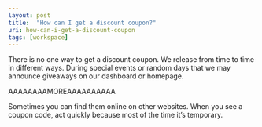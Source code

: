 ```yaml
---
layout: post
title:  "How can I get a discount coupon?"
uri: how-can-i-get-a-discount-coupon
tags: [workspace]
---
```


There is no one way to get a discount coupon. We release from time to time in different ways. During special events or random days that we may announce giveaways on our dashboard or homepage.

AAAAAAAAMOREAAAAAAAAAA

Sometimes you can find them online on other websites. When you see a coupon code, act quickly because most of the time it’s temporary.